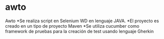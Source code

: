 # awto
Awto
*Se realiza script en Selenium WD en lenguaje JAVA.
*El proyecto es creado en un tipo de proyecto Maven
*Se utiliza cucumber como framework de pruebas para la creación de test usando lenguaje Gherkin
